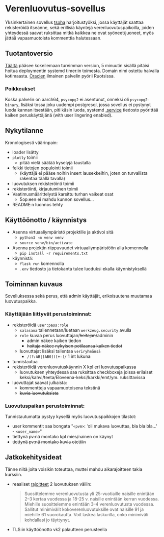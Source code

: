 # Verenluovutus-sovellus

Yksinkertainen sovellus [tsoha](https://hy-tsoha.github.io/materiaali/) harjoitustyöksi, jossa käyttäjät saattaa rekisteröidä itseänne, sekä erillisiä käyntejä verenluovutuspaikoilla, joiden yhteydessä saavat ruksittaa mitkä kaikkea ne ovat syöneet/juoneet, myös jättää vapaamuotoista kommenttia halutessaan.

## Tuotantoversio

[Täältä](http://oracle.ttj.hu:55599) pääsee kokeilemaan tureimman version, 5 minuutin sisällä pitäisi hoitua deploymentin systemd timer:in toimesta. Domain nimi ostettu halvalla kotimaasta. [Oraclen](https://docs.oracle.com/en-us/iaas/Content/FreeTier/freetier_topic-Always_Free_Resources.htm) ilmainen palvelin pyörii Ruotsissa.

### Poikkeukset

Koska palvelin on aarch64, `psycopg2` ei asentunut, onneksi oli `psycopg2-binary`, lisäksi tossa joku uudempi postgresql, jossa sovellus ei pystynyt luoda kannan itsestään, piti käsin luoda, systemd [.service](./systemd/verenluovutus-sovellus.service) tiedosto pyörittää kaiken peruskäyttäjänä (with user lingering enabled).

## Nykytilanne

Kronologisesti väärinpain:

- loader lisätty
- `plotly` toimii
    - pitää vielä säätää kyselyjä taustalla
- feikki tietojen populointi toimii
    - (käyttäjä ei pääse noihin insert lausekkeihin, joten on turvallista rakentaa täällä tavalla)
- luovutuksen rekisteröinti toimii
- rekisteröinti, kirjautuminen toimii
- Vaatimusmäärittelystä karsittu turhan vaikeat osat
    - 5op:een ei mahdu kunnon sovellus...
- README:n luonnos tehty

## Käyttöönotto / käynnistys

- Asenna virtuaaliympäristö projektille ja aktivoi sitä
    - `python3 -m venv venv`
    - `source venv/bin/activate`
- Asenna projektin riippuvuudet virtuaaliympäristöön alla komennolla
    - `pip install -r requirements.txt`
- käynnistä:
    - `flask run` komennolla
    - `.env` tiedosto ja tietokanta tulee luoduksi ekalla käynnistyksellä

## Toiminnan kuvaus

Sovelluksessa sekä perus, että admin käyttäjät, erikoisuutena muutamaa luovutuspaikka.

### Käyttäjään liittyvät perustoiminnat:

- rekisteröidä `user:pass:role`
    - `salasana` tallennetaan/luetaan `werkzeug.security` avulla
    - `role` kuvaa perus luovuttajan/~~hoitajan~~/adminin
        - admin näkee kaiken tiedon
        - ~~hoitaja näkee nykyisen potilaansa kaiken tiedot~~
    - luovuttajat lisäksi tallentaa `veriryhmänsä`
        - `/(?:AB|[AB0])[+-]/` 1 int lukuna
- tunnistautua
- rekisteröidä verenluovutuskäynnin X kpl eri luovutuspaikassa
    - luovutuksen yhteydessä saa ruksittaa checkboxeja joissa erilaiset keksi/kahvi/teeta/Eloveena-keksi/karkki/emt/ym. ruksittavissa
- luovuttajat saavat julkaista:
    - kommentteja vapaamuotoisena tekstinä
    - ~~kuvia luovutuksista~~

### Luovutuspaikan perustoiminnat:

Tunnistautumatta pystyy kysellä myös luovutuspaikkojen tilastot:

- user kommentit saa bongata "`<pvm>`: 'oli mukava luovuttaa, bla bla bla...' - `<user_name>`"
- tiettynä pv:nä montako kpl mies/nainen on käynyt
- ~~tiettynä pv:nä montako kuvia otettiin~~

## Jatkokehitysideat

Tänne niitä joita voisikin toteuttaa, muttei mahdu aikarajoitteen takia kurssiin.

- reaaliset [rajoitteet](https://www.veripalvelu.fi/verenluovutus/luovutusedellytykset/) 2 luovutuksen väliin:
    > Suosittelemme verenluovutusta yli 25-vuotiaille naisille enintään 2–3 kertaa vuodessa ja 18-25 v. naisille enintään kerran vuodessa. Miehille suosittelemme enintään 3–4 verenluovutusta vuodessa. Sallitut minimivälit kokoverenluovutuksille ovat naisille 91 ja miehille 61 vuorokautta. Voit laskea laskurilla​, onko minimiväli kohdallasi jo täyttynyt.

- TLS:in käyttöönotto vk2 palautteen perusteella
